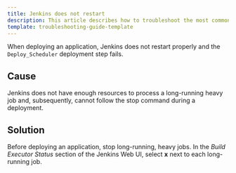 ```yaml
---
title: Jenkins does not restart
description: This article describes how to troubleshoot the most common problems with the jenkins scheulder
template: troubleshooting-guide-template
---
```


When deploying an application, Jenkins does not restart properly and the `Deploy_Scheduler` deployment step fails.

## Cause

Jenkins does not have enough resources to process a long-running heavy job and, subsequently, cannot follow the stop command during a deployment.

## Solution

Before deploying an application, stop long-running, heavy jobs. In the *Build Executor Status* section of the Jenkins Web UI, select **x** next to each long-running job.
